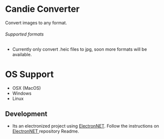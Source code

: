 # Candie Converter

Convert images to any format.

###### Supported formats

-   Currently only convert .heic files to jpg, soon more formats will be available.

# OS Support

-   OSX (MacOS)
-   Windows
-   Linux

## Development

-   Its an electronized project using [ElectronNET](https://github.com/ElectronNET/Electron.NET). Follow the instructions on [ElectronNET ](https://github.com/ElectronNET/Electron.NET)repository Readme.
